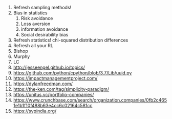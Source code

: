 
1. Refresh sampling methods!
2. Bias in statistics
    1. Risk avoidance
    2. Loss aversion
    3. information avoidance
    4. Social desirability bias
3. Refresh statistics! chi-squared distribution differences
4. Refresh all your RL
5. Bishop
6. Murphy
7. LC
8. http://jesseengel.github.io/topics/
9. https://github.com/python/cpython/blob/3.7/Lib/uuid.py
10. https://impactmanagementproject.com/
11. https://dylanfreedman.com/
12. https://the-ken.com/tag/simplicity-paradigm/
13. https://unitus.vc/portfolio-companies/
14. https://www.crunchbase.com/search/organization.companies/0fb2c4651e1b1f10f488b63e4cc6c02164c581cc
15. https://svpindia.org/
